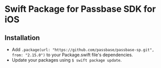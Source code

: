 # Swift Package for Passbase SDK for iOS

## Installation

- Add `.package(url: "https://github.com/passbase/passbase-sp.git", from: "2.15.0")` to your Package.swift file's dependencies.
- Update your packages using `$ swift package update`.
